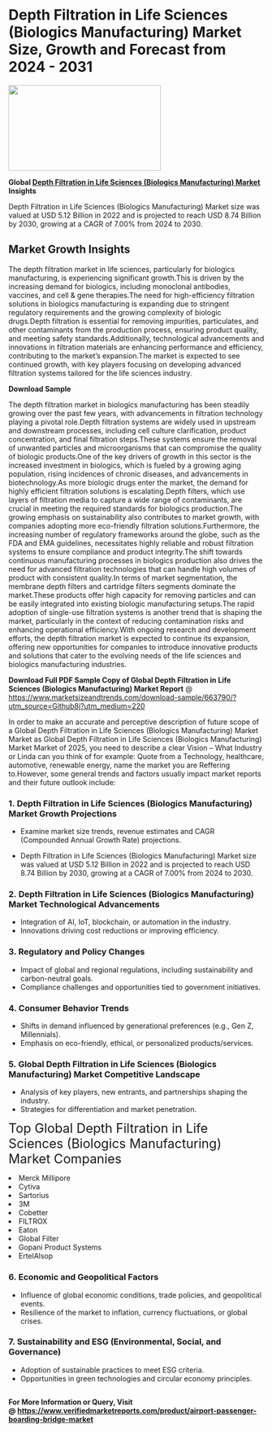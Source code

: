 <H1>Depth Filtration in Life Sciences (Biologics Manufacturing) Market Size, Growth and Forecast from 2024 - 2031</H1><img class="aligncenter size-medium wp-image-584254" src="https://thirdeyenews.in/wp-content/uploads/2024/09/Global-Market-Research-300x168.jpeg" alt="" width="300" height="168" /><p><strong>Global&nbsp;<a href="https://www.marketsizeandtrends.com/download-sample/663790/?utm_source=Github8j?utm_medium=220">Depth Filtration in Life Sciences (Biologics Manufacturing) Market</a> Insights</strong></p><p>Depth Filtration in Life Sciences (Biologics Manufacturing) Market size was valued at USD 5.12 Billion in 2022 and is projected to reach USD 8.74 Billion by 2030, growing at a CAGR of 7.00% from 2024 to 2030.</p><p><h2>Market Growth Insights</h2> <p>The depth filtration market in life sciences, particularly for biologics manufacturing, is experiencing significant growth.This is driven by the increasing demand for biologics, including monoclonal antibodies, vaccines, and cell & gene therapies.The need for high-efficiency filtration solutions in biologics manufacturing is expanding due to stringent regulatory requirements and the growing complexity of biologic drugs.Depth filtration is essential for removing impurities, particulates, and other contaminants from the production process, ensuring product quality, and meeting safety standards.Additionally, technological advancements and innovations in filtration materials are enhancing performance and efficiency, contributing to the market’s expansion.The market is expected to see continued growth, with key players focusing on developing advanced filtration systems tailored for the life sciences industry.</p> <p><strong>Download Sample</strong></p> <p>The depth filtration market in biologics manufacturing has been steadily growing over the past few years, with advancements in filtration technology playing a pivotal role.Depth filtration systems are widely used in upstream and downstream processes, including cell culture clarification, product concentration, and final filtration steps.These systems ensure the removal of unwanted particles and microorganisms that can compromise the quality of biologic products.One of the key drivers of growth in this sector is the increased investment in biologics, which is fueled by a growing aging population, rising incidences of chronic diseases, and advancements in biotechnology.As more biologic drugs enter the market, the demand for highly efficient filtration solutions is escalating.Depth filters, which use layers of filtration media to capture a wide range of contaminants, are crucial in meeting the required standards for biologics production.The growing emphasis on sustainability also contributes to market growth, with companies adopting more eco-friendly filtration solutions.Furthermore, the increasing number of regulatory frameworks around the globe, such as the FDA and EMA guidelines, necessitates highly reliable and robust filtration systems to ensure compliance and product integrity.The shift towards continuous manufacturing processes in biologics production also drives the need for advanced filtration technologies that can handle high volumes of product with consistent quality.In terms of market segmentation, the membrane depth filters and cartridge filters segments dominate the market.These products offer high capacity for removing particles and can be easily integrated into existing biologic manufacturing setups.The rapid adoption of single-use filtration systems is another trend that is shaping the market, particularly in the context of reducing contamination risks and enhancing operational efficiency.With ongoing research and development efforts, the depth filtration market is expected to continue its expansion, offering new opportunities for companies to introduce innovative products and solutions that cater to the evolving needs of the life sciences and biologics manufacturing industries.</p> <p><span class=""><strong>Download Full PDF Sample Copy of Global Depth Filtration in Life Sciences (Biologics Manufacturing) Market Report</strong> @ <a href="https://www.marketsizeandtrends.com/download-sample/663790/?utm_source=Github8j?utm_medium=220" target="_blank">https://www.marketsizeandtrends.com/download-sample/663790/?utm_source=Github8j?utm_medium=220</a></span></p><p>In order to make an accurate and perceptive description of future scope of a Global&nbsp;Depth Filtration in Life Sciences (Biologics Manufacturing) Market Market as Global&nbsp;Depth Filtration in Life Sciences (Biologics Manufacturing) Market Market of 2025, you need to describe a clear Vision &ndash; What Industry or Linda can you think of for example: Quote from a Technology, healthcare, automotive, renewable energy, name the market you are Reffering to.However, some general trends and factors usually impact market reports and their future outlook include:</p><h3>1.&nbsp;<strong>Depth Filtration in Life Sciences (Biologics Manufacturing) Market Growth Projections</strong></h3><ul><li>Examine market size trends, revenue estimates and CAGR (Compounded Annual Growth Rate) projections.</li><li><p>Depth Filtration in Life Sciences (Biologics Manufacturing) Market size was valued at USD 5.12 Billion in 2022 and is projected to reach USD 8.74 Billion by 2030, growing at a CAGR of 7.00% from 2024 to 2030.</p></li></ul><h3>2.&nbsp;<strong>Depth Filtration in Life Sciences (Biologics Manufacturing) Market Technological Advancements</strong></h3><ul><li>Integration of AI, IoT, blockchain, or automation in the industry.</li><li>Innovations driving cost reductions or improving efficiency.</li></ul><h3>3.&nbsp;<strong>Regulatory and Policy Changes</strong></h3><ul><li>Impact of global and regional regulations, including sustainability and carbon-neutral goals.</li><li>Compliance challenges and opportunities tied to government initiatives.</li></ul><h3>4.&nbsp;<strong>Consumer Behavior Trends</strong></h3><ul><li>Shifts in demand influenced by generational preferences (e.g., Gen Z, Millennials).</li><li>Emphasis on eco-friendly, ethical, or personalized products/services.</li></ul><h3>5.&nbsp;<strong>Global Depth Filtration in Life Sciences (Biologics Manufacturing) Market Competitive Landscape</strong></h3><ul><li>Analysis of key players, new entrants, and partnerships shaping the industry.</li><li>Strategies for differentiation and market penetration.</li></ul><p data-pm-slice="1 1 []"><span style="color: inherit; font-family: inherit; font-size: 25px;">Top Global Depth Filtration in Life Sciences (Biologics Manufacturing) Market Companies</span></p><div class="" data-test-id=""><p><li>Merck Millipore</li><li> Cytiva</li><li> Sartorius</li><li> 3M</li><li> Cobetter</li><li> FILTROX</li><li> Eaton</li><li> Global Filter</li><li> Gopani Product Systems</li><li> ErtelAlsop</li></p></div><h3>6.&nbsp;<strong>Economic and Geopolitical Factors</strong></h3><ul><li>Influence of global economic conditions, trade policies, and geopolitical events.</li><li>Resilience of the market to inflation, currency fluctuations, or global crises.</li></ul><h3>7.&nbsp;<strong>Sustainability and ESG (Environmental, Social, and Governance)</strong></h3><ul><li>Adoption of sustainable practices to meet ESG criteria.</li><li>Opportunities in green technologies and circular economy principles.</li></ul><h2><strong style="font-size: 14px;">For More Information or Query, Visit @&nbsp;</strong><a style="background-color: #ffffff; font-size: 14px;" href="https://www.marketsizeandtrends.com/report/depth-filtration-in-life-sciences-biologics-manufacturing-market/" target="_blank">https://www.verifiedmarketreports.com/product/airport-passenger-boarding-bridge-market</a></h2>